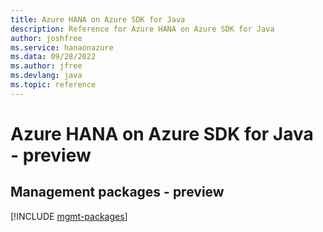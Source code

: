 ```yaml
---
title: Azure HANA on Azure SDK for Java
description: Reference for Azure HANA on Azure SDK for Java
author: joshfree
ms.service: hanaonazure
ms.data: 09/28/2022
ms.author: jfree
ms.devlang: java
ms.topic: reference
---
```

# Azure HANA on Azure SDK for Java - preview

## Management packages - preview
[!INCLUDE [mgmt-packages](hana-on-azure-mgmt-index.md)]
